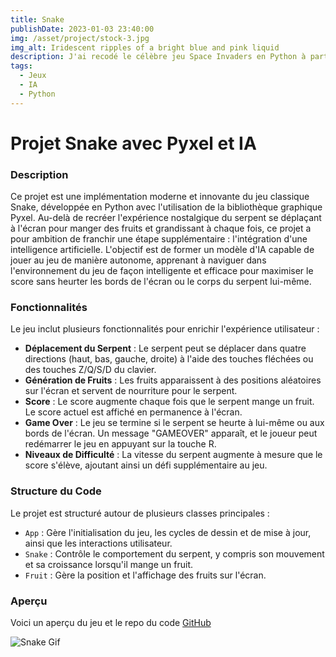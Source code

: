 ```yaml
---
title: Snake
publishDate: 2023-01-03 23:40:00
img: /asset/project/stock-3.jpg
img_alt: Iridescent ripples of a bright blue and pink liquid
description: J'ai recodé le célèbre jeu Space Invaders en Python à partir de zéro !
tags:
  - Jeux
  - IA
  - Python
---
```


<!-- ![alt text](/assets/spaceinvader.gif) -->

# Projet Snake avec Pyxel et IA

### Description

Ce projet est une implémentation moderne et innovante du jeu classique Snake, développée en Python avec l'utilisation de la bibliothèque graphique Pyxel. Au-delà de recréer l'expérience nostalgique du serpent se déplaçant à l'écran pour manger des fruits et grandissant à chaque fois, ce projet a pour ambition de franchir une étape supplémentaire : l'intégration d'une intelligence artificielle. L'objectif est de former un modèle d'IA capable de jouer au jeu de manière autonome, apprenant à naviguer dans l'environnement du jeu de façon intelligente et efficace pour maximiser le score sans heurter les bords de l'écran ou le corps du serpent lui-même.


### Fonctionnalités

Le jeu inclut plusieurs fonctionnalités pour enrichir l'expérience utilisateur :

- **Déplacement du Serpent** : Le serpent peut se déplacer dans quatre directions (haut, bas, gauche, droite) à l'aide des touches fléchées ou des touches Z/Q/S/D du clavier.
- **Génération de Fruits** : Les fruits apparaissent à des positions aléatoires sur l'écran et servent de nourriture pour le serpent.
- **Score** : Le score augmente chaque fois que le serpent mange un fruit. Le score actuel est affiché en permanence à l'écran.
- **Game Over** : Le jeu se termine si le serpent se heurte à lui-même ou aux bords de l'écran. Un message "GAMEOVER" apparaît, et le joueur peut redémarrer le jeu en appuyant sur la touche R.
- **Niveaux de Difficulté** : La vitesse du serpent augmente à mesure que le score s'élève, ajoutant ainsi un défi supplémentaire au jeu.

### Structure du Code

Le projet est structuré autour de plusieurs classes principales :

- `App` : Gère l'initialisation du jeu, les cycles de dessin et de mise à jour, ainsi que les interactions utilisateur.
- `Snake` : Contrôle le comportement du serpent, y compris son mouvement et sa croissance lorsqu'il mange un fruit.
- `Fruit` : Gère la position et l'affichage des fruits sur l'écran.

### Aperçu

Voici un aperçu du jeu et le repo du code [GitHub](https://github.com/gus5900000/Snake-IA)


![Snake Gif](/assets/snake.gif)
